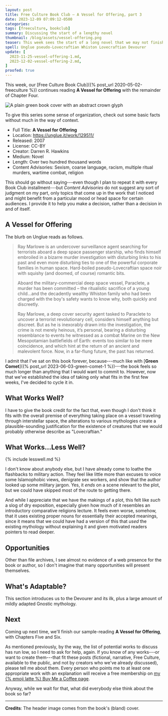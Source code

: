 ```yaml
---
layout: post
title: Free Culture Book Club — A Vessel for Offering, part 3
date: 2023-12-09 07:09:12-0500
categories:
tags: [freeculture, bookclub]
summary: Discussing the start of a lengthy novel
thumbnail: /blog/assets/vessel-offering.png
teaser: This week sees the start of a long novel that we may not finish.
spell: Unglue pseudo-Lovecraftian Whiston Lovecraftian Devourer
update: [
  2023-11-25-vessel-offering-1.md,
  2023-12-02-vessel-offering-2.md,
]
proofed: true
---
```


This week, our [Free Culture Book Club]({% post_url 2020-05-02-freeculture %}) continues reading **A Vessel for Offering** with the remainder of Chapter Four.

![A plain green book cover with an abstract crown glyph](/blog/assets/vessel-offering.png "Trying not to judge...well, you know")

To give this series some sense of organization, check out some basic facts without much in the way of context.

 * Full Title:  **A Vessel for Offering**
 * Location:  <https://unglue.it/work/129511/>
 * Released:  2007
 * License:  CC-BY
 * Creator:  Darren R. Hawkins
 * Medium:  Novel
 * Length:  Over two hundred thousand words
 * Content Advisories:  Sexism, coarse language, racism, multiple ritual murders, wartime combat, religion

This should go without saying---even though I plan to repeat it with every Book Club installment---but *Content Advisories* do not suggest any sort of judgment on my part, only topics that come up in the work that I noticed and might benefit from a particular mood or head space for certain audiences.  I provide it to help you make a decision, rather than a decision in and of itself.

## A Vessel for Offering

The blurb on Unglue reads as follows.

 >  Ray Marlowe is an undercover surveillance agent searching for terrorists aboard a deep space passenger starship, who finds himself embroiled in a bizarre murder investigation with disturbing links to his past and even more disturbing ties to one of the powerful corporate families in human space. Hard-boiled pseudo-Lovecraftian space noir with squishy (and doomed, of course) romantic bits.
 >
 > Aboard the military-commercial deep space vessel, Paraclete, a murder has been committed – the ritualistic sacrifice of a young child...and the decadently wealthy Whiston family who had been charged with the boy's safety wants to know why, both quickly and discreetly.
 >
 > Ray Marlowe, a deep cover security agent tasked to Paraclete to uncover a terrorist revolutionary cell, considers himself anything but discreet. But as he is inexorably drawn into the investigation, the crime is not merely heinous, it’s personal, bearing a disturbing resemblance to events he witnessed as a combat Marine on the New Mesopotamian battlefields of Earth: events too similar to be mere coincidence, and which hint at the return of an ancient and malevolent force. Now, in a far-flung future, the past has returned.

I admit that I've sat on this book forever, because---much like with [**Green Comet**]({% post_url 2023-06-03-green-comet-1 %})---the book feels so much longer than anything that I would want to commit to.  However, now that we've established the idea of taking only what fits in the first few weeks, I've decided to cycle it in.

## What Works Well?

I have to give the book credit for the fact that, even though I don't think it fits with the overall premise of everything taking place on a vessel traveling through interstellar space, the alterations to various mythologies create a plausible-sounding justification for the existence of creatures that we would probably otherwise describe as "Lovecraftian."

## What Works...Less Well?

{% include lesswell.md %}

I don't know about anybody else, but I have already come to loathe the flashbacks to military action.  They feel like little more than excuses to voice some Islamophobic views, denigrate sex workers, and show that the author looked up some military jargon.  Yes, it *ends* on a scene relevant to the plot, but we could have skipped most of the route to getting there.

And while I appreciate that we have the makings of a plot, this felt like *such* a slog of dry exposition, especially given how much of it resembles an introductory comparative religions lecture.  It feels even worse, somehow, that it uses existing proper nouns for essentially their accepted meanings, since it means that we could have had a version of this that *used* the existing mythology without explaining it and given motivated readers pointers to read deeper.

## Opportunities

Other than file archives, I see almost no evidence of a web presence for the book or author, so I don't imagine that many opportunities will present themselves.

## What's Adaptable?

This section introduces us to the Devourer and its ilk, plus a large amount of mildly adapted Gnostic mythology.

## Next

Coming up next time, we'll finish our sample-reading **A Vessel for Offering**, with Chapters Five and Six.

As mentioned previously, by the way, the list of potential works to discuss has run low, so I need to ask for help, again.  If you know of any works---or want to create them---that fit these posts (fictional, narrative, Free Culture, available to the public, and not by creators who we've already discussed), please tell me about them.  Every person who points me to at least one appropriate work with an explanation will receive a free membership on [my {% emoji latte %} Buy Me a Coffee page](https://buymeacoffee.com/jcolag).

Anyway, while we wait for that, what did everybody else think about the book so far?

* * *

**Credits**:  The header image comes from the book's (bland) cover.
